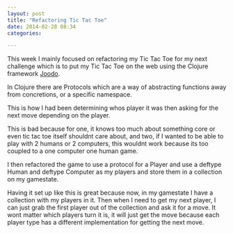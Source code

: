 ```yaml
---
layout: post
title: "Refactoring Tic Tac Toe"
date: 2014-02-28 08:34
categories: 

---
```


This week I mainly focused on refactoring my Tic Tac Toe for my next challenge which is to put my Tic Tac Toe on the web using the Clojure framework [Joodo](http://www.joodoweb.com/).

In Clojure there are Protocols which are a way of abstracting functions away from concretions, or a specific namespace.

This is how I had been determining whos player it was then asking for the next move depending on the player.

<script src="https://gist.github.com/zacholauson/35f6eeafb24df703afc4.js"></script>

This is bad because for one, it knows too much about something core or even tic tac toe itself shouldnt care about, and two, if I wanted to be able to play with 2 humans or 2 computers, this wouldnt work because its too coupled to a one computer one human game.

I then refactored the game to use a protocol for a Player and use a deftype Human and deftype Computer as my players and store them in a collection on my gamestate.

<script src="https://gist.github.com/zacholauson/7afc74783d274d905565.js"></script>

Having it set up like this is great because now, in my gamestate I have a collection with my players in it. Then when I need to get my next player, I can just grab the first player out of the collection and ask it for a move. It wont matter which players turn it is, it will just get the move because each player type has a different implementation for getting the next move.